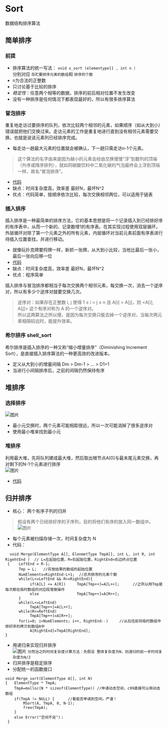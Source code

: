 # **Sort**
数据结构排序算法  
## 简单排序
### 前提
* 排序算法的统一写法：  `void x_sort (elementype[] , int n ）`  
分别对应 `存贮要排序元素的数组`和 `排序的个数`  
* n为合法的正整数
* 只讨论基于比较的排序
* *稳定性*：任意两个相等的数据，排序的前后相对位置不发生改变
* 没有一种排序是任何情况下都表现最好的，所以有很多排序算法
### 冒泡排序
重复地走访过要排序的队列，依次比较两个相邻的元素，如果顺序（如从大到小）错误就把他们交换过来。走访元素的工作是重复地进行直到没有相邻元素需要交换，也就是说该元素列已经排序完成。  
* 每走访一趟最大元素的位置就会被确认，下一趟只需走访n-1个元素。
>这个算法的名字由来是因为越小的元素会经由交换慢慢“浮”到数列的顶端（升序或降序排列），就如同碳酸饮料中二氧化碳的气泡最终会上浮到顶端一样，故名“冒泡排序”。    
* [代码](https://github.com/Neural1996/Sort/blob/main/%E5%86%92%E6%B3%A1bubble.c)  
* 缺点：时间复杂度高，效率差 最好N，最坏N^2
* 优点：代码简单，按顺序依次比较，每次交换相邻两位，可以适用于链表
### 插入排序
插入排序是一种最简单的排序方法，它的基本思想是将一个记录插入到已经排好序的有序表中，从而一个新的、记录数增1的有序表。在其实现过程使用双层循环，外层循环对除了第一个元素之外的所有元素，内层循环对当前元素前面有序表进行待插入位置查找，并进行移动。
* 就像玩扑克牌要捋牌一样，新抓一张牌，从大到小比较，当他比最后一张小，最后一张向后移一位
* [代码](https://github.com/Neural1996/Sort/blob/main/%E6%8F%92%E5%85%A5insertion.c)
* 缺点：时间复杂度高，效率差 最好N，最坏N^2
* 优点：程序简单

插入排序与冒泡排序都相当于每次交换两个相邻元素，每交换一次，消去一个逆序对，所以有多少个逆序对就要交换几次。
>逆序对：如果存在正整数 i, j 使得 1 ≤ i < j ≤ n 且 A[i] > A[j]，则 <A[i], A[j]> 这个有序对称为 A 的一个逆序对。  
所以这两算法之所以慢，是因为每次交换只能去掉一个逆序对，当每次两元素相隔较远时，能提升效率。  
### 希尔排序 shell_sort
希尔排序是插入排序的一种又称“缩小增量排序”（Diminishing Increment Sort），是直接插入排序算法的一种更高效的改进版本。  
* 定义从大到小的增量间隔 Dm > Dm-1 > ... > D1=1 
* 当进行小间隔排序后，之前的间隔仍然保持有序 
## 堆排序
### 选择排序
![图片](https://user-images.githubusercontent.com/88218815/127792650-6f33508b-ddd1-44a3-b0ab-7b17829931ca.png)
* 最小元交换时，两个元素可能相距很远，所以一次可能消掉了很多逆序对
* 使用最小堆来找到最小元
### 堆排序 
利用最大堆，先将队列建成最大堆，然后取出根节点A[0]与最末尾元素交换，再对剩下的N-1个元素进行排序  
![图片](https://user-images.githubusercontent.com/88218815/127794145-c99a8daf-bc1c-4730-8e1e-e2484d90b7b6.png)
* [代码](https://github.com/Neural1996/Sort/blob/main/%E5%A0%86%E6%8E%92%E5%BA%8Fheapsort.c)
## 归并排序
* 核心： 两个有序子列的归并  
>假设有两个已经排好序的子序列，目的将他们有序的放入同一数组中。    
![图片](https://user-images.githubusercontent.com/88218815/127796640-5f6381b2-7e55-4013-97ac-0605ac01a46e.png)
* 每个元素被扫描存储一次，时间复杂度为 N  
* 代码：  
```
  void Merge(ElementType A[], ElenmetType TmpA[], int L, int R, int RigehtEnd )  // L=左起始位置，R=右起始位置，RightEnd=右边终点位置
 {    LeftEnd = R-1;
      Tmp = L;   //存放结果的数组的起始位置
      NumElements=RightEnd-L+1;  //总共排序的元素个数
      while(L<=LeftEnd && R<=RightEnd){
           if(A[L] <= A[R])     TmpA[Tmp++]=A[L++];      //之所以用Tmp是每次都在临时数组的对应段落做操作
           else                 TmpA[Tmp++]=A[R++];
      }
      while(L<=LeftEnd)
           TmpA[Tmp++]=A[L++];
      while(R<=ReftEnd)
           TmpA[Tmp++]=A[R++];
      for(i=0; i<NumElements; i++, RightEnd--)     //从后往前将临时数组中排好序的拷贝到数组A中
           A[RightEnd]=TmpA[RightEnd];
} 
```  
* 用递归来实现归并排序  
![图片](https://user-images.githubusercontent.com/88218815/127874947-554c8b62-acc7-4dcf-86c2-e2a459bd190d.png)
`分而治之的时间复杂度计算方法：先假设 整体复杂度为N，则递归的前一步时间复杂度为N/2`
* 归并排序是稳定排序 
* 分配统一的函数接口
```
void Merge_sort(ElementType A[], int N)
{   ElementType * TmpA;
    TmpA=malloc(N * sizeof(ElementType)) //申请动态空间，c99直接可以用动态数组
    if(TmpA != NULL) {      //看能否申请到空间，严谨！
        MSort(A, TmpA, 0, N-1);   
        free(TmpA);
    }
    else Error("空间不足")；
 }
 ```
